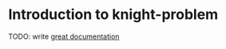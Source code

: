 # Introduction to knight-problem

TODO: write [great documentation](http://jacobian.org/writing/what-to-write/)

